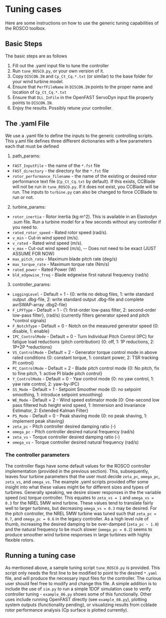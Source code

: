 # Tuning cases
Here are some instructions on how to use the generic tuning capabilities of the ROSCO toolbox. 

## Basic Steps
The basic steps are as follows

1. Fill out the .yaml input file to tune the controller
2. Run `tune_ROSCO.py`, or your own version of it.
3. Copy `DISCON.IN` and `Cp_Ct_Cq.*.txt` (or similar) to the base folder for your wind turbine model.
4. Ensure that `PerfFileName` in `DISCON.IN` points to the proper name and location of `Cp_Ct_Cq.*.txt`
5. Ensure that `DLL_InFile` in the OpenFAST ServoDyn input file properly points to `DISCON.IN`.
6. Enjoy the results. Possibly retune your controller. 

## The .yaml File
We use a .yaml file to define the inputs to the generic controlling scripts. This y.aml file defines three different dictionaries with a few parameters each that must be defined

1. path_params:
* `FAST_InputFile` - the name of the `*.fst` file
* `FAST_directory` - the directory for the `*.fst` file 
* `rotor_performance_filename` - the name of the existing or desired rotor performance text file (`Cp_Ct_Cq.txt` by default). If this exists, CCBlade will not be run in `tune_ROSCO.py`. If it does not exist, you CCBlade will be run. The inputs to `turbine.py` can also be changed to force CCBlade to run or not.

2. turbine_params:
* `rotor_inertia` - Rotor inertia (kg m^2). This is available in an Elastodyn .sum file. Run a turbine model for a few seconds without any controller if you need to. 
* `rated_rotor_speed` - Rated rotor speed (rad/s).
* `v_min` - Cut-in wind speed (m/s). 
* `v_rated` - Rated wind speed (m/s).
* `v_max` - Cut-out wind speed (m/s), -- Does not need to be exact (JUST ASSUME FOR NOW)
* `max_pitch_rate` - Maximum blade pitch rate (deg/s)
* `max_torque_rate` - Maximum torque rate (Nm/s)
* `rated_power` - Rated Power (W)
* `bld_edgewise_freq` - Blade edgewise first natural frequency (rad/s)

3. controller_params:
* `LoggingLevel` - Default = 1 - {0: write no debug files, 1: write standard output .dbg-file, 2: write standard output .dbg-file and complete avrSWAP-array .dbg2-file}
* `F_LPFType` - Default = 1 - {1: first-order low-pass filter, 2: second-order low-pass filter}, (rad/s) (currently filters generator speed and pitch *control signals)
* `F_NotchType` - Default = 0 - Notch on the measured generator speed {0: disable, 1: enable} 
* `IPC_ControlMode` - Default = 0 - Turn Individual Pitch Control (IPC) for fatigue load reductions (pitch contribution) {0: off, 1: 1P reductions, 2: 1P+2P *reductions}
* `VS_ControlMode` - Default = 2 -  Generator torque control mode in above rated conditions {0: constant torque, 1: constant power, 2: TSR tracking PI control}
* `PC_ControlMode` - Default = 2 - Blade pitch control mode {0: No pitch, fix to fine pitch, 1: active PI blade pitch control}
* `Y_ControlMode` - Default = 0 - Yaw control mode {0: no yaw control, 1: yaw rate control, 2: yaw-by-IPC}
* `SS_Mode` - Default = 1 - Setpoint Smoother mode {0: no setpoint smoothing, 1: introduce setpoint smoothing}
* `WE_Mode` - Default = 2 - Wind speed estimator mode {0: One-second low pass filtered hub height wind speed, 1: Immersion and Invariance Estimator, 2: Extended Kalman Filter}
* `PS_Mode` - Default = 0 - Peak shaving mode {0: no peak shaving, 1: implement peak shaving}
* `zeta_pc` - Pitch controller desired damping ratio (-)
* `omega_pc` - Pitch controller desired natural frequency (rad/s)
* `zeta_vs` - Torque controller desired damping ratio (-)
* `omega_vs` - Torque controller desired natural frequency (rad/s)

### The controller parameters
The controller flags have some default values for the ROSCO controller implementation (provided in the previous section). This, subsequently, leaves four turbine parameters that the user must decide `zeta_pc`, `omega_pc`, `zeta_vs`, and `omega_vs`. The example .yaml scripts provided offer some insight into what these values might be for different sizes and types of turbines. Generally speaking, we desire slower responses in the the variable speed (vs) torque controller. This equates to `zeta_vs = 1` and `omega_vs = 0.3` for the NREL 5MW wind turbine. These values tend to translate fairly well to larger turbines, but decreasing `omega_vs = 0.3` may be desired. For the pitch controller, the NREL 5MW turbine was tuned such that `zeta_pc = 0.7`, and `omega_pc = 0.6` in the legacy controller. As a high level rule of thumb, increasing the desired damping to be over-damped (`zeta_pc ~ 1.0`) and the natural frequency to be much slower (`omega_pc = 0.2`) seems to produce smoother wind turbine responses in large turbines with highly flexible rotors. 


## Running a tuning case
As mentioned above, a sample tuning script `tune_ROSCO.py` is provided. This script only needs the first line to be modified to point to the desired `*.yaml` file, and will produce the necessary input files for the controller. The curious user should feel free to modify and change this file. A simple addition is to include the use of `sim.py` to run a simple 1DOF simulation case to verify controller tuning - `example_06.py` shows some of this functionally. Other uses include running OpenFAST directly (see `example_08.py`), plotting system outputs (functionality pending), or visualizing results from ccblade rotor performance analysis (Cp surface is plotted currently).